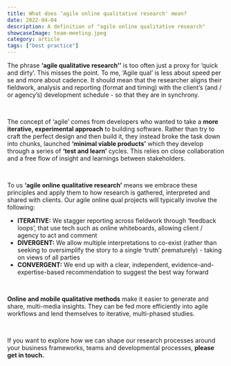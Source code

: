 ```yaml
---
title: What does ‘agile online qualitative research' mean? 
date: 2022-04-04
description: A definition of "agile online qualitative research" 
showcaseImage: team-meeting.jpeg
category: article
tags: ["best practice"]
---
```

The phrase **‘agile qualitative research’’** is too often just a proxy for ‘quick and dirty’.  This misses the point. To me, ‘Agile qual’ is less about speed per se and more about cadence. It should mean that the researcher aligns their fieldwork, analysis and reporting (format and timing) with the client’s (and / or agency’s) development schedule - so that they are in synchrony.

<br/>

The concept of ‘agile’ comes from developers who wanted to take a **more iterative, experimental approach** to building software. Rather than try to craft the perfect design and then build it, they instead broke the task down into chunks, launched **‘minimal viable products’** which they develop through a series of **‘test and learn’** cycles. This relies on close collaboration and a free flow of insight and learnings between stakeholders.

<br/>

To us **‘agile online qualitative research’** means we embrace these principles and apply them to how research is gathered, interpreted and shared with clients. Our agile online qual projects will typically involve the following:
* **ITERATIVE:** We stagger reporting across fieldwork through ‘feedback loops’, that use tech such as online whiteboards, allowing client / agency to act and comment
* **DIVERGENT:** We allow multiple interpretations to co-exist (rather than seeking to oversimplify the story to a single ‘truth’ prematurely) - taking on views of all parties 
* **CONVERGENT:**  We end up with a clear, independent, evidence-and-expertise-based recommendation to suggest the best way forward

<br/>

**Online and mobile qualitative methods** make it easier to generate and share, multi-media insights. They can be fed more efficiently into agile workflows and lend themselves to iterative, multi-phased studies.

<br/>

If you want to explore how we can shape our research processes around your business frameworks, teams and developmental processes, **please get in touch.** 